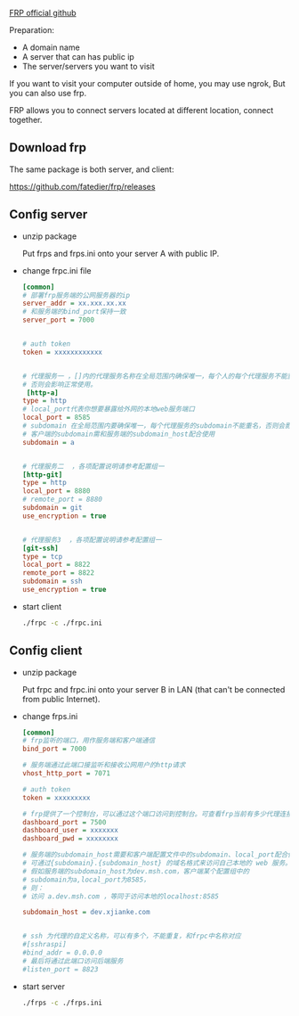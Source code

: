 

[FRP official github](https://github.com/fatedier/frp)


Preparation:
- A domain name
- A server that can has public ip
- The server/servers you want to visit


If you want to visit your computer outside of home, you may use ngrok,
But you can also use frp.

FRP allows you to connect servers located at different location, connect together.



## Download frp
The same package is both server, and client:

https://github.com/fatedier/frp/releases




## Config server

- unzip package

    Put frps and frps.ini onto your server A with public IP.

- change frpc.ini file
    
    ```ini
    [common]
    # 部署frp服务端的公网服务器的ip
    server_addr = xx.xxx.xx.xx
    # 和服务端的bind_port保持一致
    server_port = 7000
    
    
    # auth token 
    token = xxxxxxxxxxxx
    
    
    # 代理服务一 ，[]内的代理服务名称在全局范围内确保唯一，每个人的每个代理服务不能重名，
    # 否则会影响正常使用。
     [http-a]
    type = http
    # local_port代表你想要暴露给外网的本地web服务端口
    local_port = 8585
    # subdomain 在全局范围内要确保唯一，每个代理服务的subdomain不能重名，否则会影响正常使用。
    # 客户端的subdomain需和服务端的subdomain_host配合使用
    subdomain = a
    
    
    # 代理服务二  ，各项配置说明请参考配置组一
    [http-git]
    type = http
    local_port = 8880
    # remote_port = 8880
    subdomain = git
    use_encryption = true
    
    
    # 代理服务3  ，各项配置说明请参考配置组一
    [git-ssh]
    type = tcp
    local_port = 8822
    remote_port = 8822
    subdomain = ssh
    use_encryption = true
    ```
- start client

    ```bash
    ./frpc -c ./frpc.ini
    ```




## Config client

- unzip package

    Put frpc and frpc.ini onto your server B in LAN (that can't be connected from public Internet).

- change frps.ini

    ```ini
    [common]
    # frp监听的端口，用作服务端和客户端通信
    bind_port = 7000
    
    # 服务端通过此端口接监听和接收公网用户的http请求
    vhost_http_port = 7071
    
    # auth token
    token = xxxxxxxxx
    
    # frp提供了一个控制台，可以通过这个端口访问到控制台。可查看frp当前有多少代理连接以及对应的状态
    dashboard_port = 7500
    dashboard_user = xxxxxxx
    dashboard_pwd = xxxxxxxx
    
    # 服务端的subdomain_host需要和客户端配置文件中的subdomain、local_port配合使用，
    # 可通过{subdomain}.{subdomain_host} 的域名格式来访问自己本地的 web 服务。
    # 假如服务端的subdomain_host为dev.msh.com，客户端某个配置组中的
    # subdomain为a,local_port为8585，
    # 则：
    # 访问 a.dev.msh.com ，等同于访问本地的localhost:8585
    
    subdomain_host = dev.xjianke.com
    
    
    # ssh 为代理的自定义名称，可以有多个，不能重复，和frpc中名称对应
    #[sshraspi]
    #bind_addr = 0.0.0.0
    # 最后将通过此端口访问后端服务
    #listen_port = 8823
    
    ```

- start server

    ```bash
    ./frps -c ./frps.ini
    
    ```


